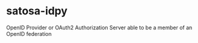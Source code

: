 # satosa-idpy
OpenID Provider or OAuth2 Authorization Server able to be a member of an OpenID federation
